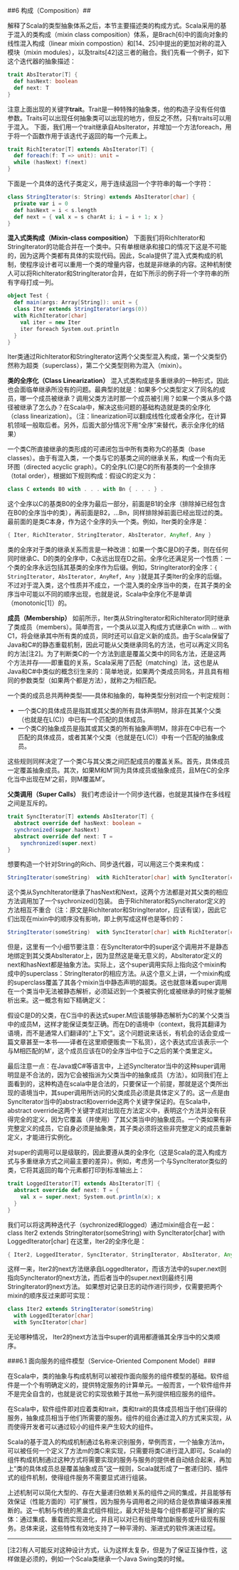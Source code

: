 ##6	构成（Composition）##

解释了Scala的类型抽象体系之后，本节主要描述类的构成方式。Scala采用的基于混入的类构成（mixin class composition）体系，是Brach[6]中的面向对象的线性混入构成（linear mixin compostion）和[14、25]中提出的更加对称的混入模块（mixin modules），以及traits[42]这三者的融合。我们先看一个例子，如下这个迭代器的抽象描述：
```Scala
trait AbsIterator[T] {
  def hasNext: boolean
  def next: T
}
```
注意上面出现的关键字**trait**。Trait是一种特殊的抽象类，他的构造子没有任何值参数。Traits可以出现任何抽象类可以出现的地方，但反之不然，只有traits可以用于混入。
下面，我们用一个trait继承自AbsIterator，并增加一个方法foreach，用于将一个函数作用于该迭代子返回的每一个元素上。
```Scala
trait RichIterator[T] extends AbsIterator[T] {
  def foreach(f: T => unit): unit =
  while (hasNext) f(next)
}
```
下面是一个具体的迭代子类定义，用于连续返回一个字符串的每一个字符：
```Scala
class StringIterator(s: String) extends AbsIterator[char] {
  private var i = 0
  def hasNext = i < s.length
  def next = { val x = s charAt i; i = i + 1; x }
}
```
**混入式类构成（Mixin-class composition）** 下面我们将RichIterator和StringIterator的功能合并在一个类中。只有单根继承和接口的情况下这是不可能的，因为这两个类都有具体的实现代码。因此，Scala提供了混入式类构成的机制，使程序设计者可以重用一个类的增量内容，也就是非继承的内容。这种机制使人可以将RichIterator和StringIterator合并，在如下所示的例子将一个字符串的所有字母打成一列。
```Scala
object Test {
  def main(args: Array[String]): unit = {
  class Iter extends StringIterator(args(0))
  with RichIterator[char]
    val iter = new Iter
    iter foreach System.out.println
  }
}
```
Iter类通过RichIterator和StringIterator这两个父类型混入构成，第一个父类型仍然称为超类（superclass），第二个父类型则称为混入（mixin）。

**类的全序化（Class Linearization）**
混入式类构成是多重继承的一种形式，因此也会面临单继承所没有的问题。最典型的就是：如果多个父类型定义了同名的成员，哪一个成员被继承？调用父类方法时那一个成员被引用？如果一个类从多个路径被继承了怎么办？在Scala中，解决这些问题的基础构造就是类的全序化（class linearization）。（注：linearization可以翻成线性化或者全序化，在计算机领域一般取后者。另外，后面大部分情况下用“全序”来替代，表示全序化的结果）

一个类C所直接继承的类形成的可递闭包当中所有类称为C的基类（base classes）。由于有混入类，一个类与它的基类之间的继承关系，构成一个有向无环图（directed acyclic graph）。C的全序L(C)是C的所有基类的一个全排序（total order），根据如下规则构成：假设C的定义为：
```Scala
class C extends B0 with . . . with Bn { . . . } .
```
这个全序以C的基类B0的全序为最后一部分，前面是B1的全序（排除掉已经包含在B0的全序当中的类），再前面是B2，…Bn，同样排除掉前面已经出现过的类。最前面的是类C本身，作为这个全序的头一个类。例如，Iter类的全序是：
```Scala
{ Iter, RichIterator, StringIterator, AbsIterator, AnyRef, Any }
```
类的全序对于类的继承关系而言是一种改进：如果一个类C是D的子类，则在任何同时继承C、D的类的全序中，C永远出现在D之前。全序化还满足另一个性质：一个类的全序永远包括其基类的全序作为后缀。例如，StringIterator的全序：```{ StringIterator, AbsIterator, AnyRef, Any }```就是其子类Iter的全序的后缀。不过对于混入类，这个性质并不成立，一个混入类的全序当中的类，在其子类的全序当中可能以不同的顺序出现，也就是说，Scala中全序化不是单调（monotonic[1]）的。

**成员（Membership）**
如前所示，Iter类从StringIterator和RichIterator同时继承了类成员（members）。简单而言，一个类从以混入构成方式继承Cn with … with C1，将会继承其中所有类的成员，同时还可以自定义新的成员。由于Scala保留了Java和C#的静态重载机制，因此可能从父类继承同名的方法，也可以再定义同名的方法[注2]。为了判断类C的一个方法到底是覆盖父类中的同名方法，还是这两个方法并存——即重载的关系，Scala采用了匹配（matching）法，这也是从Java和C#中类似的概念衍生来的：简单地说，如果两个类成员同名，并且具有相同的参数类型（如果两个都是方法），就称之为相匹配。

一个类的成员总共两种类型——具体和抽象的，每种类型分别对应一个判定规则：

* 一个类C的具体成员是指其或其父类的所有具体声明M，除非在其某个父类（也就是在L(C)）中已有一个匹配的具体成员。
* 一个类C的抽象成员是指其或其父类的所有抽象声明M，除非在C中已有一个匹配的具体成员，或者其某个父类（也就是在L(C)）中有一个匹配的抽象成员。

这些规则同样决定了一个类C与其父类之间匹配成员的覆盖关系。首先，具体成员一定覆盖抽象成员。其次，如果M和M’同为具体成员或抽象成员，且M在C的全序化当中出现在M’之前，则M覆盖M’。

**父类调用（Super Calls）**
我们考虑设计一个同步迭代器，也就是其操作在多线程之间是互斥的。
```Scala
trait SyncIterator[T] extends AbsIterator[T] {
  abstract override def hasNext: boolean =
  synchronized(super.hasNext)
  abstract override def next: T =
    synchronized(super.next)
}
```
想要构造一个针对String的Rich、同步迭代器，可以用这三个类来构成：
```Scala
StringIterator(someString) 	with RichIterator[char] with SyncIterator[char]
```
这个类从SynchIterator继承了hasNext和Next，这两个方法都是对其父类的相应方法调用加了一个sychronized()包装。
由于RichIterator和SyncIterator定义的方法相互不重合（注：原文是RichIterator和StringIterator，应该有误），因此它们出现在mixin中的顺序没有影响，即上例写成这样也是等价的：
```Scala
StringIterator(someString) 	with SyncIterator[char] with RichIterator[char]
```
但是，这里有一个小细节要注意：在SyncIterator中的super这个调用并不是静态地绑定到其父类AbsIterator上，因为显然这是毫无意义的，AbsIterator定义的next和hasNext都是抽象方法。实际上，这个super调用实际上指向这个mixin构成中的superclass：StringIterator的相应方法。从这个意义上讲，一个mixin构成的superclass覆盖了其各个mixin当中静态声明的超类。这也就意味着super调用在一个类当中无法被静态解析，必须延迟到一个类被实例化或被继承的时候才能解析出来。这一概念有如下精确定义：

假设C是D的父类，在C当中的表达式super.M应该能够静态解析为C的某个父类当中的成员M，这样才能保证类型正确。而在D的语境中（context，我将其翻译为语境，而不是通常人们翻译的“上下文”。这个问题说来话长，有机会的话会变成一篇文章甚至一本书——译者在这里顺便贩卖一下私货），这个表达式应该表示一个与M相匹配的M’，这个成员应该在D的全序当中位于C之后的某个类里定义。

最后注意一点：在Java或C#等语言中，上述SyncIterator当中的这种super调用明显是不合法的，因为它会被指派为父类当中的抽象成员（方法）。如同我们在上面看到的，这种构造在scala中是合法的，只要保证一个前提，那就是这个类所出现的语境当中，其super调用所访问的父类成员必须是具体定义了的。这一点是由SyncIterator当中的abstract和override这两个关键字保证的。在Scala中，abstract override这两个关键字成对出现在方法定义中，表明这个方法并没有获得完全的定义，因为它覆盖（并使用）了其父类当中的抽象成员。一个类如果有非完整定义的成员，它自身必须是抽象类，其子类必须将这些非完整定义的成员重新定义，才能进行实例化。

对super的调用可以是级联的，因此要遵从类的全序化（这是Scala的混入构成方式与多重继承方式之间最主要的差异）。例如，考虑另一个与SyncIterator类似的类，它将其返回的每个元素都打印到标准输出上：
```Scala
trait LoggedIterator[T] extends AbsIterator[T] {
  abstract override def next: T = {
    val x = super.next; System.out.println(x); x
  }
}
```
我们可以将这两种迭代子（sychronized和logged）通过mixin组合在一起：
class Iter2 extends StringIterator(someString)
with SyncIterator[char]
with LoggedIterator[char]
在这里，Iter2的全序化是：
```Scala
{ Iter2, LoggedIterator, SyncIterator, StringIterator, AbsIterator, AnyRef, Any }
```
这样一来，Iter2的next方法继承自LoggedIterator，而该方法中的super.next则指向SyncIterator的next方法，而后者当中的super.next则最终引用StringIterator的next方法。
如果想对记录日志的动作进行同步，仅需要把两个mixin的顺序反过来即可实现：
```Scala
class Iter2 extends StringIterator(someString)
  with LoggedIterator[char]
  with SyncIterator[char]
```
无论哪种情况， Iter2的next方法当中super的调用都遵循其全序当中的父类顺序。

###6.1	面向服务的组件模型（Service-Oriented Component Model）###

在Scala中，类的抽象与构成机制可以被视作面向服务的组件模型的基础。软件组件是一个个有明确定义的，提供特定服务的计算单元。一般而言，一个软件组件并不是完全自含的，也就是说它的实现依赖于其他一系列提供相应服务的组件。

在Scala中，软件组件即对应着类和trait，类和trait的具体成员相当于他们获得的服务，抽象成员相当于他们所需要的服务。组件的组合通过混入的方式来实现，从而使得开发者可以通过较小的组件来产生较大的组件。

Scala的基于混入的构成机制通过名称来识别服务，举例而言，一个抽象方法m，可以被任何一个定义了方法m的类C来实现，只需要将类C进行混入即可。Scala的组件构成机制通过这种方式将需要实现的服务与服务的提供者自动结合起来，再加上“类的具体成员总是覆盖抽象成员”这一规则，Scala就形成了一套递归的、插件式的组件机制，使得组件服务不需要显式进行组装。

上述机制可以简化大型的、存在大量递归依赖关系的组件之间的集成，并且能够有效保证（性能方面的）可扩展性，因为服务与调用者之间的结合是依靠编译器来推断的。这一机制与传统的黑盒式组件相比，最大好处是每个组件都是可扩展的实体：通过集成、重载而实现进化，并且可以对已有组件增加新服务或升级现有服务。总体来说，这些特性有效地支持了一种平滑的、渐进式的软件演进过程。

-----------------------------------------------------------------------------------------
[注2]有人可能反对这种设计方式，认为这样太复杂，但是为了保证互操作性，这样做是必须的，例如一个Scala类继承一个Java Swing类的时候。
